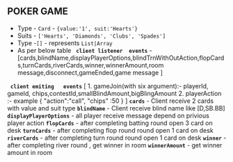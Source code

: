 ## POKER GAME


- Type - `Card` - `{value:'1', suit:'Hearts'}`
- Suits - `['Hearts', 'Diamonds', 'Clubs', 'Spades']`
- Type -`[]` - represents `List|Array`
- As per below table
**` client listener  events`** - [cards,blindName,displayPlayerOptions,blindTrnWithOutAction,flopCards,turnCards,riverCards,winner,winnerAmount,room message,disconnect,gameEnded,game message ]



**` client emiting   events`** [
    1.  gameJoin(with six argument):-  playerId, gameId, chips,contestId,smallBlindAmount,bigBlingAmount
    2. playerAction :- example {
                              "action":"call",
                               "chips" :50
                                }
]
**`cards`** - Client receive 2 cards with value and suit type
**`blindName`** - Client receive blind name like [D,SB.BB]
**`displayPlayerOptions`** - all player receive message depend on privious player action 
**`flopCards`** - after completing batting round open 3 card on desk
**`turnCards`** -  after completing flop round round open 1 card on desk
**`riverCards`** - after completing turn round round open 1 card on desk
**`winner`** - after completing river round  , get winner in room 
**`winnerAmount`** - get winner amount  in room 





